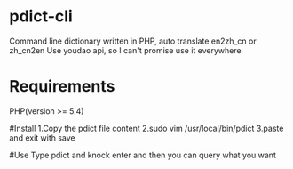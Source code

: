 # pdict-cli
Command line dictionary written in PHP, auto translate en2zh_cn or zh_cn2en
Use youdao api, so I can't promise use it everywhere

# Requirements
PHP(version >= 5.4)

#Install
1.Copy the pdict file content
2.sudo vim /usr/local/bin/pdict
3.paste and exit with save

#Use
Type pdict and knock enter and then you can query what you want
